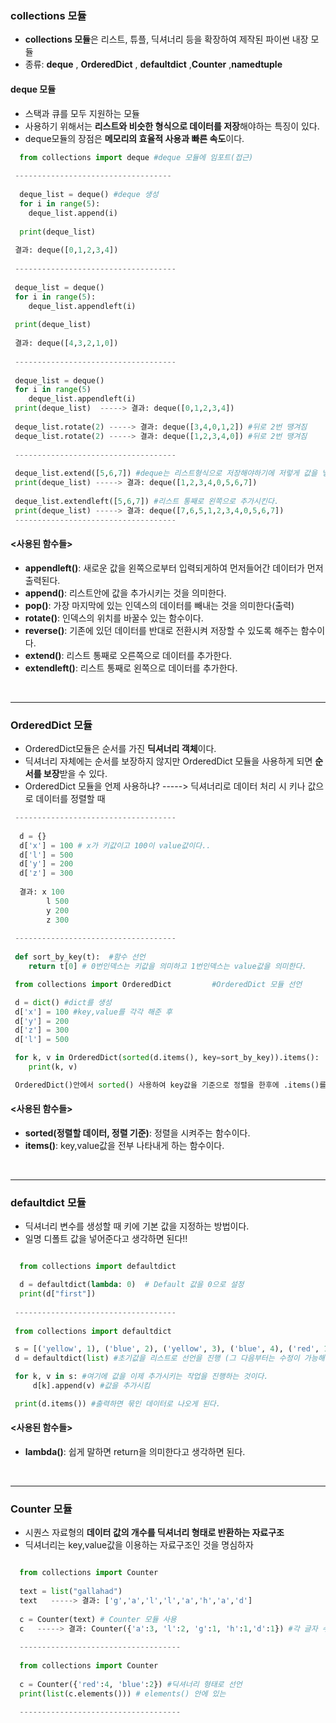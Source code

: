 ### collections 모듈
- **collections 모듈**은 리스트, 튜플, 딕셔너리 등을 확장하여 제작된 파이썬 내장 모듈  
- 종류: **deque** , **OrderedDict** , **defaultdict**  ,**Counter**  ,**namedtuple**  

#### deque 모듈  
- 스택과 큐를 모두 지원하는 모듈  
- 사용하기 위해서는 **리스트와 비슷한 형식으로 데이터를 저장**해야하는 특징이 있다.  
- deque모듈의 장점은 **메모리의 효율적 사용과 빠른 속도**이다.
```python
  from collections import deque #deque 모듈에 임포트(접근) 
  
 -----------------------------------
 
  deque_list = deque() #deque 생성
  for i in range(5):
    deque_list.append(i)
  
  print(deque_list)
  
 결과: deque([0,1,2,3,4])
 
 ------------------------------------
 
 deque_list = deque()
 for i in range(5):
    deque_list.appendleft(i)
    
 print(deque_list)
 
 결과: deque([4,3,2,1,0]) 
 
 ------------------------------------
 
 deque_list = deque()
 for i in range(5)
    deque_list.appendleft(i)
 print(deque_list)  -----> 결과: deque([0,1,2,3,4])
 
 deque_list.rotate(2) -----> 결과: deque([3,4,0,1,2]) #뒤로 2번 땡겨짐
 deque_list.rotate(2) -----> 결과: deque([1,2,3,4,0]) #뒤로 2번 땡겨짐
 
 ------------------------------------
 
 deque_list.extend([5,6,7]) #deque는 리스트형식으로 저장해야하기에 저렇게 값을 넣어준다.
 print(deque_list) -----> 결과: deque([1,2,3,4,0,5,6,7])
 
 deque_list.extendleft([5,6,7]) #리스트 통째로 왼쪽으로 추가시킨다. 
 print(deque_list) -----> 결과: deque([7,6,5,1,2,3,4,0,5,6,7])
 ------------------------------------
```

#### <사용된 함수들>
- **appendleft()**: 새로운 값을 왼쪽으로부터 입력되게하여 먼저들어간 데이터가 먼저 출력된다.  
- **append()**: 리스트안에 값을 추가시키는 것을 의미한다.  
- **pop()**: 가장 마지막에 있는 인덱스의 데이터를 빼내는 것을 의미한다(출력)  
- **rotate()**: 인덱스의 위치를 바꿀수 있는 함수이다.
- **reverse()**: 기존에 있던 데이터를 반대로 전환시켜 저장할 수 있도록 해주는 함수이다.  
- **extend()**: 리스트 통째로 오른쪽으로 데이터를 추가한다.    
- **extendleft()**: 리스트 통째로 왼쪽으로 데이터를 추가한다.  
<br>
<hr>

### OrderedDict 모듈
- OrderedDict모듈은 순서를 가진 **딕셔너리 객체**이다.  
- 딕셔너리 자체에는 순서를 보장하지 않지만 OrderedDict 모듈을 사용하게 되면 **순서를 보장**받을 수 있다.  
- OrderedDict 모듈을 언제 사용하냐? -----> 딕셔너리로 데이터 처리 시 키나 값으로 데이터를 정렬할 때  
```python
 ------------------------------------
 
  d = {}
  d['x'] = 100 # x가 키값이고 100이 value값이다..
  d['l'] = 500
  d['y'] = 200
  d['z'] = 300
  
  결과: x 100
        l 500
        y 200
        z 300
        
 ------------------------------------    
 
 def sort_by_key(t):  #함수 선언
    return t[0] # 0번인덱스는 키값을 의미하고 1번인덱스는 value값을 의미한다.

 from collections import OrderedDict         #OrderedDict 모듈 선언

 d = dict() #dict를 생성
 d['x'] = 100 #key,value를 각각 해준 후
 d['y'] = 200
 d['z'] = 300
 d['l'] = 500

 for k, v in OrderedDict(sorted(d.items(), key=sort_by_key)).items():
    print(k, v)

 OrderedDict()안에서 sorted() 사용하여 key값을 기준으로 정렬을 한후에 .items()를 사용하여 그 값들을 k,v에 넣어서 출력한다.
```

#### <사용된 함수들>
- **sorted(정렬할 데이터, 정렬 기준)**: 정렬을 시켜주는 함수이다.  
- **items()**: key,value값을 전부 나타내게 하는 함수이다.  

<br>
<hr>

### defaultdict 모듈
- 딕셔너리 변수를 생성할 때 키에 기본 값을 지정하는 방법이다.   
- 일명 디폴트 값을 넣어준다고 생각하면 된다!!
```python

  from collections import defaultdict

  d = defaultdict(lambda: 0)  # Default 값을 0으로 설정
  print(d["first"])
  
 ------------------------------------
 
 from collections import defaultdict

 s = [('yellow', 1), ('blue', 2), ('yellow', 3), ('blue', 4), ('red', 1)] #튜플 데이터들이므로 수정이 불가하다.
 d = defaultdict(list) #초기값을 리스트로 선언을 진행 (그 다음부터는 수정이 가능해진다.)

 for k, v in s: #여기에 값을 이제 추가시키는 작업을 진행하는 것이다.
     d[k].append(v) #값을 추가시킴

 print(d.items()) #출력하면 묶인 데이터로 나오게 된다.

```
#### <사용된 함수들>
- **lambda()**: 쉽게 말하면 return을 의미한다고 생각하면 된다.
<br>
<hr>

### Counter 모듈
- 시퀀스 자료형의 **데이터 값의 개수를 딕셔너리 형태로 반환하는 자료구조**    
- 딕셔너리는 key,value값을 이용하는 자료구조인 것을 명심하자  
```python

  from collections import Counter
  
  text = list("gallahad")
  text   -----> 결과: ['g','a','l','l','a','h','a','d']
  
  c = Counter(text) # Counter 모듈 사용
  c   -----> 결과: Counter({'a':3, 'l':2, 'g':1, 'h':1,'d':1}) #각 글자 수를 알아낼 수 있다.
  
  ------------------------------------
  
  from collections import Counter
  
  c = Counter({'red':4, 'blue':2}) #딕셔너리 형태로 선언
  print(list(c.elements())) # elements() 안에 있는 
  
  ------------------------------------
```




